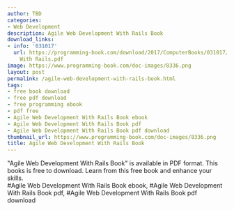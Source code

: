 ```yaml
---
author: TBD
categories:
- Web Development
description: Agile Web Development With Rails Book
download_links:
- info: '031017'
  url: https://programming-book.com/download/2017/ComputerBooks/031017/Agile Web Development
    With Rails.pdf
image: https://www.programming-book.com/doc-images/8336.png
layout: post
permalink: /agile-web-development-with-rails-book.html
tags:
- free book download
- free pdf download
- free programming ebook
- pdf free
- Agile Web Development With Rails Book ebook
- Agile Web Development With Rails Book pdf
- Agile Web Development With Rails Book pdf download
thumbnail_url: https://www.programming-book.com/doc-images/8336.png
title: Agile Web Development With Rails Book
---
```


 
<div class="item-desc text-justify">
  "Agile Web Development With Rails Book" is available in PDF format. This books is free to download. Learn from this free book and enhance your skills.
  <br>
  #Agile Web Development With Rails Book ebook, #Agile Web Development With Rails Book pdf, #Agile Web Development With Rails Book pdf download
</div>